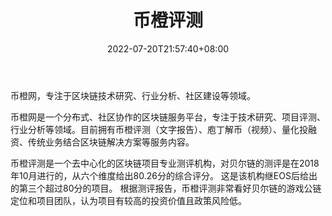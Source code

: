 ﻿---
weight: 
title: "币橙评测"
description: "币橙网，专注于区块链技术研究、行业分析、社区建设等领域。"
date: 2022-07-20T21:57:40+08:00
lastmod: 2022-07-20T16:45:40+08:00
draft: false
authors: ["qianxun"]
featuredImage: "bichengpingce.png"
link: "https://1234btc.com/qk/bichengpingce.html"
tags: ["数据收集","币橙评测"]
categories: ["navigation"]
navigation: ["数据收集"]
lightgallery: true
toc: true
pinned: false
recommend: false
recommend1: false
---
币橙网，专注于区块链技术研究、行业分析、社区建设等领域。

币橙网是一个分布式、社区协作的区块链服务平台，专注于技术研究、项目评测、行业分析等领域。目前拥有币橙评测（文字报告）、庖丁解币（视频）、量化投融资、传统业务结合区块链解决方案等服务内容。

币橙评测是一个去中心化的区块链项目专业测评机构，对贝尔链的测评是在2018年10月进行的，从六个维度给出80.26分的综合评分。 这是该机构继EOS后给出的第三个超过80分的项目。 根据测评报告，币橙评测非常看好贝尔链的游戏公链定位和项目团队，认为项目有较高的投资价值且政策风险低。

